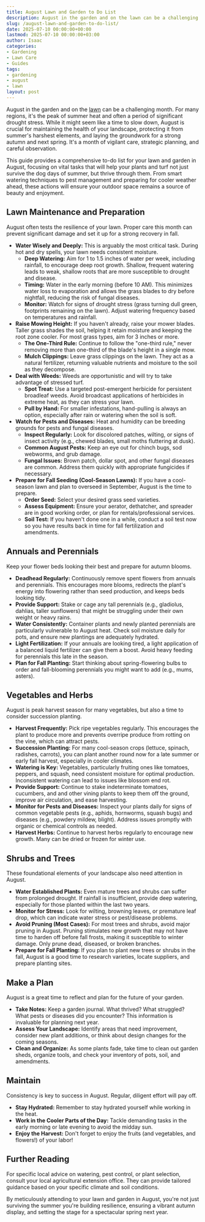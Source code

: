 ```yaml
---
title: August Lawn and Garden to Do List
description: August in the garden and on the lawn can be a challenging month. For many regions, it's the peak of summer heat and often a period of significant drought...
slug: /august-lawn-and-garden-to-do-list/
date: 2025-07-10 00:00:00+00:00
lastmod: 2025-07-10 00:00:00+03:00
author: Isaac
categories:
- Gardening
- Lawn Care
- Guides
tags:
- gardening
- august
- lawn
layout: post
---
```

August in the garden and on the [lawn](https://pestpolicy.com/september-lawn-garden-to-do-list/) can be a challenging month. For many regions, it's the peak of summer heat and often a period of significant drought stress. While it might seem like a time to slow down, August is crucial for maintaining the health of your landscape, protecting it from summer's harshest elements, and laying the groundwork for a strong autumn and next spring. It's a month of vigilant care, strategic planning, and careful observation.

This guide provides a comprehensive to-do list for your lawn and garden in August, focusing on vital tasks that will help your plants and turf not just survive the dog days of summer, but thrive through them. From smart watering techniques to pest management and preparing for cooler weather ahead, these actions will ensure your outdoor space remains a source of beauty and enjoyment.

## Lawn Maintenance and Preparation

August often tests the resilience of your lawn. Proper care this month can prevent significant damage and set it up for a strong recovery in fall.

* **Water Wisely and Deeply:** This is arguably the most critical task. During hot and dry spells, your lawn needs consistent moisture.
    * **Deep Watering:** Aim for 1 to 1.5 inches of water per week, including rainfall, to encourage deep root growth. Shallow, frequent watering leads to weak, shallow roots that are more susceptible to drought and disease.
    * **Timing:** Water in the early morning (before 10 AM). This minimizes water loss to evaporation and allows the grass blades to dry before nightfall, reducing the risk of fungal diseases.
    * **Monitor:** Watch for signs of drought stress (grass turning dull green, footprints remaining on the lawn). Adjust watering frequency based on temperatures and rainfall.
* **Raise Mowing Height:** If you haven't already, raise your mower blades. Taller grass shades the soil, helping it retain moisture and keeping the root zone cooler. For most grass types, aim for 3 inches or more.
    * **The One-Third Rule:** Continue to follow the "one-third rule," never removing more than one-third of the blade's height in a single mow.
    * **Mulch Clippings:** Leave grass clippings on the lawn. They act as a natural fertilizer, returning valuable nutrients and moisture to the soil as they decompose.
* **Deal with Weeds:** Weeds are opportunistic and will try to take advantage of stressed turf.
    * **Spot Treat:** Use a targeted post-emergent herbicide for persistent broadleaf weeds. Avoid broadcast applications of herbicides in extreme heat, as they can stress your lawn.
    * **Pull by Hand:** For smaller infestations, hand-pulling is always an option, especially after rain or watering when the soil is soft.
* **Watch for Pests and Diseases:** Heat and humidity can be breeding grounds for pests and fungal diseases.
    * **Inspect Regularly:** Look for discolored patches, wilting, or signs of insect activity (e.g., chewed blades, small moths fluttering at dusk).
    * **Common August Pests:** Keep an eye out for chinch bugs, sod webworms, and grub damage.
    * **Fungal Issues:** Brown patch, dollar spot, and other fungal diseases are common. Address them quickly with appropriate fungicides if necessary.
* **Prepare for Fall Seeding (Cool-Season Lawns):** If you have a cool-season lawn and plan to overseed in September, August is the time to prepare.
    * **Order Seed:** Select your desired grass seed varieties.
    * **Assess Equipment:** Ensure your aerator, dethatcher, and spreader are in good working order, or plan for rentals/professional services.
    * **Soil Test:** If you haven't done one in a while, conduct a soil test now so you have results back in time for fall fertilization and amendments.

## Annuals and Perennials

Keep your flower beds looking their best and prepare for autumn blooms.

* **Deadhead Regularly:** Continuously remove spent flowers from annuals and perennials. This encourages more blooms, redirects the plant's energy into flowering rather than seed production, and keeps beds looking tidy.
* **Provide Support:** Stake or cage any tall perennials (e.g., gladiolus, dahlias, taller sunflowers) that might be struggling under their own weight or heavy rains.
* **Water Consistently:** Container plants and newly planted perennials are particularly vulnerable to August heat. Check soil moisture daily for pots, and ensure new plantings are adequately hydrated.
* **Light Fertilization:** If your annuals are looking tired, a light application of a balanced liquid fertilizer can give them a boost. Avoid heavy feeding for perennials this late in the season.
* **Plan for Fall Planting:** Start thinking about spring-flowering bulbs to order and fall-blooming perennials you might want to add (e.g., mums, asters).

## Vegetables and Herbs

August is peak harvest season for many vegetables, but also a time to consider succession planting.

* **Harvest Frequently:** Pick ripe vegetables regularly. This encourages the plant to produce more and prevents overripe produce from rotting on the vine, which can attract pests.
* **Succession Planting:** For many cool-season crops (lettuce, spinach, radishes, carrots), you can plant another round now for a late summer or early fall harvest, especially in cooler climates.
* **Watering is Key:** Vegetables, particularly fruiting ones like tomatoes, peppers, and squash, need consistent moisture for optimal production. Inconsistent watering can lead to issues like blossom end rot.
* **Provide Support:** Continue to stake indeterminate tomatoes, cucumbers, and and other vining plants to keep them off the ground, improve air circulation, and ease harvesting.
* **Monitor for Pests and Diseases:** Inspect your plants daily for signs of common vegetable pests (e.g., aphids, hornworms, squash bugs) and diseases (e.g., powdery mildew, blight). Address issues promptly with organic or chemical controls as needed.
* **Harvest Herbs:** Continue to harvest herbs regularly to encourage new growth. Many can be dried or frozen for winter use.

## Shrubs and Trees

These foundational elements of your landscape also need attention in August.

* **Water Established Plants:** Even mature trees and shrubs can suffer from prolonged drought. If rainfall is insufficient, provide deep watering, especially for those planted within the last two years.
* **Monitor for Stress:** Look for wilting, browning leaves, or premature leaf drop, which can indicate water stress or pest/disease problems.
* **Avoid Pruning (Most Cases):** For most trees and shrubs, avoid major pruning in August. Pruning stimulates new growth that may not have time to harden off before fall frosts, making it susceptible to winter damage. Only prune dead, diseased, or broken branches.
* **Prepare for Fall Planting:** If you plan to plant new trees or shrubs in the fall, August is a good time to research varieties, locate suppliers, and prepare planting sites.

## Make a Plan

August is a great time to reflect and plan for the future of your garden.

* **Take Notes:** Keep a garden journal. What thrived? What struggled? What pests or diseases did you encounter? This information is invaluable for planning next year.
* **Assess Your Landscape:** Identify areas that need improvement, consider new plant additions, or think about design changes for the coming seasons.
* **Clean and Organize:** As some plants fade, take time to clean out garden sheds, organize tools, and check your inventory of pots, soil, and amendments.

## Maintain

Consistency is key to success in August. Regular, diligent effort will pay off.

* **Stay Hydrated:** Remember to stay hydrated yourself while working in the heat.
* **Work in the Cooler Parts of the Day:** Tackle demanding tasks in the early morning or late evening to avoid the midday sun.
* **Enjoy the Harvest:** Don't forget to enjoy the fruits (and vegetables, and flowers!) of your labor!

## Further Reading

For specific local advice on watering, pest control, or plant selection, consult your local agricultural extension office. They can provide tailored guidance based on your specific climate and soil conditions.

By meticulously attending to your lawn and garden in August, you're not just surviving the summer  you're building resilience, ensuring a vibrant autumn display, and setting the stage for a spectacular spring next year.
